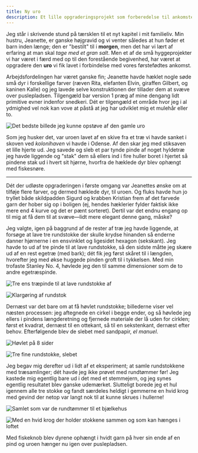 ```yaml
---
title: Ny uro
description: Et lille opgraderingsprojekt som forberedelse til ankomsten af næste medlem af familien.
---
```


Jeg står i skrivende stund på tærsklen til et nyt kapitel i mit familieliv.
Min hustru, Jeanette, er ganske højgravid og vi venter således at hun føder et
barn inden længe; den er "bestilt" til i **morgen**, men det har vi lært af erfaring
at man skal *tage med et gran salt*. Men et af de små hyggeprojekter vi har været
i færd med op til den forestående begivenhed, har været at opgradere den **uro**
vi fik lavet i forbindelse med vores førstefødtes ankomst.

Arbejdsfordelingen har været ganske fin; Jeanette havde hæklet nogle søde små dyr i
forskellige farver (ræven Rita, elefanten Elvin, giraffen Gilbert, og kaninen Kalle)
og jeg lavede selve konstruktionen der tillader dem at svæve over puslepladsen.
Tilgengæld bar version 1 præg af mine dengang lidt primitive evner indenfor snedkeri.
Dét er tilgengæld et område hvor jeg i al ydmighed vel nok kan vove at påstå at jeg har
udviklet mig et mulehår eller to.

![Det bedste billede jeg kunne opstøve af den gamle uro](/img/blog/ny-uro/gammel_uro.jpg)

<!-- TODO: tilføj billede af den gamle konstruktion her -->

Som jeg husker det, var uroen lavet af en skive fra et træ vi havde sanket i
skoven ved _kolonihaven_ vi havde i Odense. Af den skar jeg med stiksaven et lille hjerte
ud. Jeg savede og sleb et par tynde pinde af noget hyldetræ jeg havde liggende og "stak"
dem så ellers ind i fire huller boret i hjertet så pindene stak ud i hvert sit hjørne, hvorfra
de hæklede dyr blev ophængt med fiskesnøre. 

---

Dét der udløste opgraderingen i første omgang var Jeanettes ønske om at tilføje flere
farver, og dermed hæklede dyr, til uroen. Og fluks havde hun jo tryllet både skildpadden
Sigurd og krabben Kristian frem af det farvede garn der hober sig op i boligen
(ej, hendes hæklerier fylder faktisk ikke mere end 4 kurve og det er pænt sorteret).
Dertil var det endnu engang op til mig at få dem til at svæve&mdash;lidt mere elegant
denne gang, måske?

Jeg valgte, igen på baggrund af de rester af træ jeg havde liggende, at forsøge at
lave tre rundstokke der skulle krydse hinanden så enderne danner hjørnerne i en
ensvinklet og ligesidet hexagon (sekskant). Jeg havde to ud af tre pinde til at
lave rundstokke, så den sidste måtte jeg skære ud af en rest egetræ (med bark);
dét fik jeg først skåret til i længden, hvorefter jeg med økse huggede pinden
groft til i tykkelsen. Med min trofaste Stanley No. 4, høvlede jeg den til samme
dimensioner som de to andre egetræspinde.

![Tre ens træpinde til at lave rundstokke af](/img/blog/ny-uro/IMG_2275.jpg)

![Klargøring af rundstok](/img/blog/ny-uro/IMG_2276.jpg)

Dernæst var det bare om at få høvlet rundstokke; billederne viser vel næsten
processen: jeg aftegnede en cirkel i begge ender, og så høvlede jeg ellers i
pindens længderetning og fjernede materiale der lå uden for cirklen; først
et kvadrat, dernæst til en ottekant, så til en sekstenkant, dernæst efter behov.
Efterfølgende blev de slebet med sandpapir, _el manuel_.

![Høvlet på 8 sider](/img/blog/ny-uro/IMG_2277.jpg)

![Tre fine rundstokke, slebet](/img/blog/ny-uro/IMG_2285.jpg)

Jeg begav mig derefter ud i lidt af et eksperiment; at samle rundstokkene med
træsamlinger; dét havde jeg ikke prøvet med rundtømmer før! Jeg kastede mig
egentlig bare ud i det med et stemmejern, og jeg synes egentlig resultatet blev
ganske udemærket. Slutteligt borede jeg et hul igennem alle tre stokke og fandt
særdeles heldigt i gemmerne en hvid krog med gevind der netop var langt nok til
at kunne skrues i hullerne!

![Samlet som var de rundtømmer til et bjælkehus](/img/blog/ny-uro/IMG_2289.jpg)

![Med en hvid krog der holder stokkene sammen og som kan hænges i loftet](/img/blog/ny-uro/IMG_2291.jpg)

Med fiskeknob blev dyrene ophængt i hvidt garn på hver sin ende af en pind og
uroen hænger nu igen over puslepladsen.

<!-- TODO: tilføj færdigt billede her -->